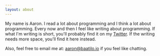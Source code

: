 ```yaml
---
layout: about
---
```


My name is Aaron. I read a lot about programming and I think a lot about programming. Every now and then I feel like writing about programming. If what I'm writing is short, you'll probably find it on my [Twitter](https://www.twitter.com/thoughtbacon). If the writing needs more space, you'll find it here instead.

Also, feel free to email me at: [aaron@baatilo.io](mailto:aaron@baatilo.io) if you feel like chatting.

